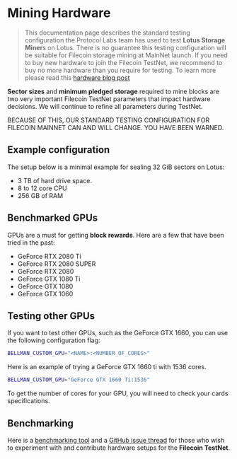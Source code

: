 # Mining Hardware

> This documentation page describes the standard testing configuration the Protocol Labs team has used to test **Lotus Storage Miner**s on Lotus. There is no guarantee this testing configuration will be suitable for Filecoin storage mining at MainNet launch. If you need to buy new hardware to join the Filecoin TestNet, we recommend to buy no more hardware than you require for testing. To learn more please read this [hardware blog post](https://filecoin.io/blog/filecoin-testnet-mining/)

**Sector sizes** and **minimum pledged storage** required to mine blocks are two very important Filecoin TestNet parameters that impact hardware decisions. We will continue to refine all parameters during TestNet. 

BECAUSE OF THIS, OUR STANDARD TESTING CONFIGURATION FOR FILECOIN MAINNET CAN AND WILL CHANGE. YOU HAVE BEEN WARNED.

## Example configuration

The setup below is a minimal example for sealing 32 GiB sectors on Lotus:

* 3 TB of hard drive space.
* 8 to 12 core CPU
* 256 GB of RAM

## Benchmarked GPUs

GPUs are a must for getting **block rewards**. Here are a few that have been tried in the past:

* GeForce RTX 2080 Ti
* GeForce RTX 2080 SUPER
* GeForce RTX 2080
* GeForce GTX 1080 Ti
* GeForce GTX 1080
* GeForce GTX 1060

## Testing other GPUs

If you want to test other GPUs, such as the GeForce GTX 1660, you can use the following configuration flag:

```sh
BELLMAN_CUSTOM_GPU="<NAME>:<NUMBER_OF_CORES>"
```

Here is an example of trying a GeForce GTX 1660 ti with 1536 cores.

```sh
BELLMAN_CUSTOM_GPU="GeForce GTX 1660 Ti:1536"
```

To get the number of cores for your GPU, you will need to check your cards specifications.

## Benchmarking

Here is a [benchmarking tool](https://github.com/filecoin-project/lotus/tree/testnet-staging/cmd/lotus-bench) and a [GitHub issue thread](https://github.com/filecoin-project/lotus/issues/694) for those who wish to experiment with and contribute hardware setups for the **Filecoin TestNet**.